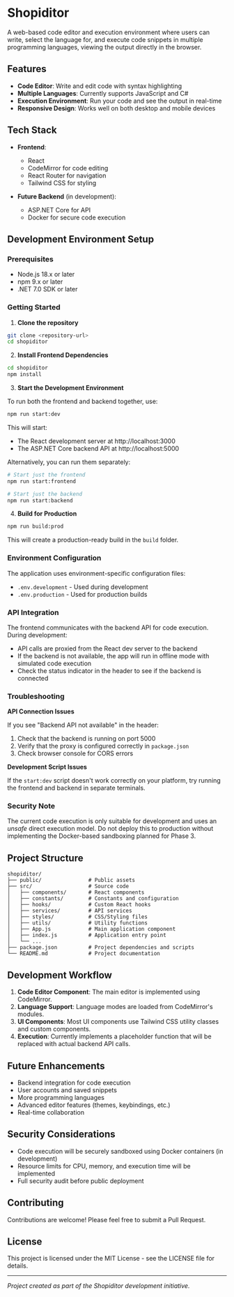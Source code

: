 # Shopiditor

A web-based code editor and execution environment where users can write, select the language for, and execute code snippets in multiple programming languages, viewing the output directly in the browser.

## Features

- **Code Editor**: Write and edit code with syntax highlighting
- **Multiple Languages**: Currently supports JavaScript and C#
- **Execution Environment**: Run your code and see the output in real-time
- **Responsive Design**: Works well on both desktop and mobile devices

## Tech Stack

- **Frontend**:
  - React
  - CodeMirror for code editing
  - React Router for navigation
  - Tailwind CSS for styling
  
- **Future Backend** (in development):
  - ASP.NET Core for API
  - Docker for secure code execution

## Development Environment Setup

### Prerequisites

- Node.js 18.x or later
- npm 9.x or later
- .NET 7.0 SDK or later

### Getting Started

1. **Clone the repository**

```bash
git clone <repository-url>
cd shopiditor
```

2. **Install Frontend Dependencies**

```bash
cd shopiditor
npm install
```

3. **Start the Development Environment**

To run both the frontend and backend together, use:

```bash
npm run start:dev
```

This will start:
- The React development server at http://localhost:3000
- The ASP.NET Core backend API at http://localhost:5000

Alternatively, you can run them separately:

```bash
# Start just the frontend
npm run start:frontend

# Start just the backend
npm run start:backend
```

4. **Build for Production**

```bash
npm run build:prod
```

This will create a production-ready build in the `build` folder.

### Environment Configuration

The application uses environment-specific configuration files:

- `.env.development` - Used during development
- `.env.production` - Used for production builds

### API Integration

The frontend communicates with the backend API for code execution. During development:

- API calls are proxied from the React dev server to the backend
- If the backend is not available, the app will run in offline mode with simulated code execution
- Check the status indicator in the header to see if the backend is connected

### Troubleshooting

**API Connection Issues**

If you see "Backend API not available" in the header:
1. Check that the backend is running on port 5000
2. Verify that the proxy is configured correctly in `package.json`
3. Check browser console for CORS errors

**Development Script Issues**

If the `start:dev` script doesn't work correctly on your platform, try running the frontend and backend in separate terminals.

### Security Note

The current code execution is only suitable for development and uses an *unsafe* direct execution model. Do not deploy this to production without implementing the Docker-based sandboxing planned for Phase 3.

## Project Structure

```
shopiditor/
├── public/               # Public assets
├── src/                  # Source code
│   ├── components/       # React components
│   ├── constants/        # Constants and configuration
│   ├── hooks/            # Custom React hooks
│   ├── services/         # API services
│   ├── styles/           # CSS/Styling files
│   ├── utils/            # Utility functions
│   ├── App.js            # Main application component
│   ├── index.js          # Application entry point
│   └── ...
├── package.json          # Project dependencies and scripts
└── README.md             # Project documentation
```

## Development Workflow

1. **Code Editor Component**: The main editor is implemented using CodeMirror.
2. **Language Support**: Language modes are loaded from CodeMirror's modules.
3. **UI Components**: Most UI components use Tailwind CSS utility classes and custom components.
4. **Execution**: Currently implements a placeholder function that will be replaced with actual backend API calls.

## Future Enhancements

- Backend integration for code execution
- User accounts and saved snippets
- More programming languages
- Advanced editor features (themes, keybindings, etc.)
- Real-time collaboration

## Security Considerations

- Code execution will be securely sandboxed using Docker containers (in development)
- Resource limits for CPU, memory, and execution time will be implemented
- Full security audit before public deployment

## Contributing

Contributions are welcome! Please feel free to submit a Pull Request.

## License

This project is licensed under the MIT License - see the LICENSE file for details.

---

*Project created as part of the Shopiditor development initiative.*
